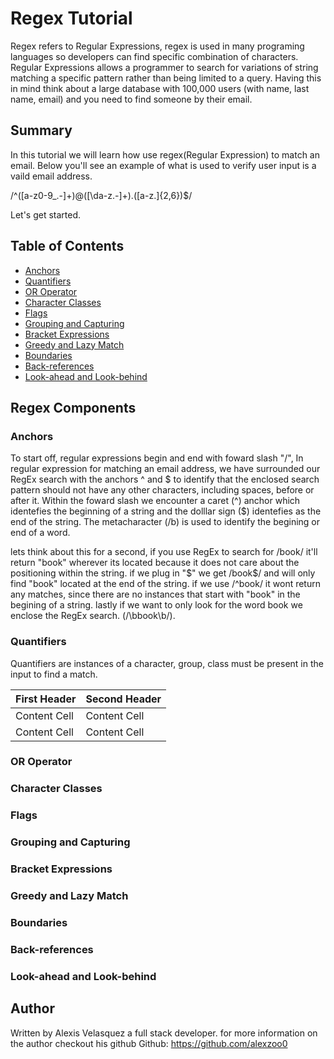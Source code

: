 # Regex Tutorial

Regex refers to Regular Expressions, regex is used in many programing languages so developers can find specific combination of characters. Regular Expressions allows a programmer to search  for variations of string matching a specific pattern rather than being limited to a query. Having this in mind think about a large database with 100,000 users (with name, last name,  email) and you need to find someone by their email. 

## Summary

In this tutorial we will learn how use regex(Regular Expression) to match an email. Below you'll see an example of what is used to verify user input is a vaild email address.

/^([a-z0-9_\.-]+)@([\da-z\.-]+)\.([a-z\.]{2,6})$/

Let's get started.

## Table of Contents

- [Anchors](#anchors)
- [Quantifiers](#quantifiers)
- [OR Operator](#or-operator)
- [Character Classes](#character-classes)
- [Flags](#flags)
- [Grouping and Capturing](#grouping-and-capturing)
- [Bracket Expressions](#bracket-expressions)
- [Greedy and Lazy Match](#greedy-and-lazy-match)
- [Boundaries](#boundaries)
- [Back-references](#back-references)
- [Look-ahead and Look-behind](#look-ahead-and-look-behind)

## Regex Components

### Anchors
To start off, regular expressions begin and end with foward slash "/", In regular expression for matching an email address, we have surrounded our RegEx search with the anchors ^ and $ to identify that the enclosed search pattern should not have any other characters, including spaces, before or after it. Within the foward slash we encounter a caret (^) anchor which identefies the beginning of a string and the dolllar sign ($) identefies as the end of the string. The metacharacter (/b) is used to identify the begining or end of a word.

lets think about this for a second, if you use RegEx to search for /book/ it'll return "book" wherever its located because it does not care about the positioning within the string. if we plug in "$" we get /book$/ and will only find "book" located at the end of the string. if we use /^book/ it wont return any matches, since there are no instances that start with "book" in the begining of a string. lastly if we want to only look for the word book we enclose the RegEx search. (/\bbook\b/).


### Quantifiers
Quantifiers are instances of a character, group, class must be present in the input to find a match.

First Header  | Second Header
------------- | -------------
Content Cell  | Content Cell
Content Cell  | Content Cell

### OR Operator

### Character Classes

### Flags

### Grouping and Capturing

### Bracket Expressions

### Greedy and Lazy Match

### Boundaries

### Back-references

### Look-ahead and Look-behind

## Author

Written by Alexis Velasquez a full stack developer. for more information on the author checkout his github 
Github: https://github.com/alexzoo0
